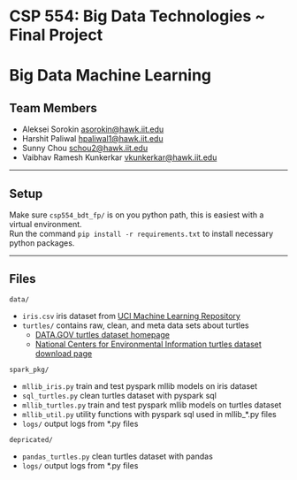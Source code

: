 # CSP 554: Big Data Technologies ~ Final Project
# Big Data Machine Learning

## Team Members
- Aleksei Sorokin [asorokin@hawk.iit.edu]([mailto:asorokin@hawk.iit.edu)
- Harshit Paliwal [hpaliwal1@hawk.iit.edu](mailto:hpaliwal1@hawk.iit.edu)
- Sunny Chou [schou2@hawk.iit.edu](mailto:schou2@hawk.iit.edu)
- Vaibhav Ramesh Kunkerkar [vkunkerkar@hawk.iit.edu](mailto:vkunkerkar@hawk.iit.edu)

---

## Setup 
Make sure `csp554_bdt_fp/` is on you python path, this is easiest with a virtual environment.\
Run the command `pip install -r requirements.txt` to install necessary python packages. 

---

## Files
`data/` 
- `iris.csv` iris dataset from [UCI Machine Learning Repository](http://archive.ics.uci.edu/ml/datasets/iris)
- `turtles/` contains raw, clean, and meta data sets about turtles
  - [DATA.GOV turtles dataset homepage](https://catalog.data.gov/dataset/sea-turtle-population-study-in-the-coastal-waters-of-north-carolina-from-1988-06-07-to-2015-09-)
  - [National Centers for Environmental Information turtles dataset download page](https://www.nodc.noaa.gov/cgi-bin/OAS/prd/accession/download/162846)

`spark_pkg/`
- `mllib_iris.py` train and test pyspark mllib models on iris dataset
- `sql_turtles.py` clean turtles dataset with pyspark sql
- `mllib_turtles.py` train and test pyspark mllib models on turtles dataset
- `mllib_util.py` utility functions with pyspark sql used in mllib_*.py files
- `logs/` output logs from *.py files

`depricated/`
- `pandas_turtles.py` clean turtles dataset with pandas
- `logs/` output logs from *.py files